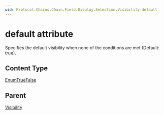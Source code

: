```yaml
---
uid: Protocol.Chains.Chain.Field.Display.Selection.Visibility-default
---
```


# default attribute

Specifies the default visibility when none of the conditions are met (Default: true).

## Content Type

[EnumTrueFalse](xref:Protocol-EnumTrueFalse)

## Parent

[Visibility](xref:Protocol.Chains.Chain.Field.Display.Selection.Visibility)
